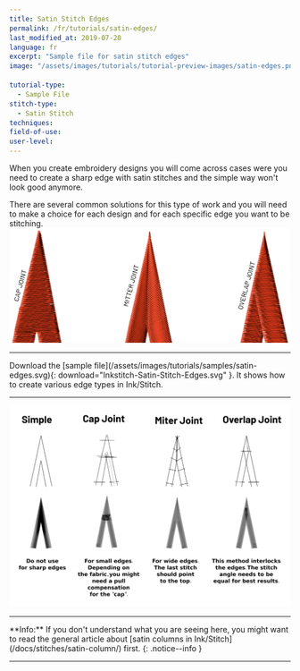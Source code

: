 ```yaml
---
title: Satin Stitch Edges
permalink: /fr/tutorials/satin-edges/
last_modified_at: 2019-07-20
language: fr
excerpt: "Sample file for satin stitch edges"
image: "/assets/images/tutorials/tutorial-preview-images/satin-edges.png"

tutorial-type:
  - Sample File
stitch-type: 
  - Satin Stitch
techniques:
field-of-use:
user-level: 
---
```

When you create embroidery designs you will come across cases were you need to create a sharp edge with satin stitches and the simple way won't look good anymore.

There are several common solutions for this type of work and you will need to make a choice for each design and for each specific edge you want to be stitching.
![Satin Edges Real](/assets/images/tutorials/tutorial-preview-images/satin-edges.png)

<hr>
Download the [sample file](/assets/images/tutorials/samples/satin-edges.svg){: download="Inkstitch-Satin-Stitch-Edges.svg" }. It shows how to create various edge types in Ink/Stitch.
<hr>

![Satin Edges](/assets/images/tutorials/samples/satin-edges.svg)

<hr>
**Info:** If you don't understand what you are seeing here, you might want to read the general article about [satin columns in Ink/Stitch](/docs/stitches/satin-column/) first.
{: .notice--info }
<hr>
